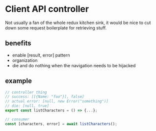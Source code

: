# Client API controller
Not usually a fan of the whole redux kitchen sink, it would be nice to cut down some request boilerplate for retrieving stuff.

## benefits
- enable \[result, error] pattern
- organization
- die and do nothing when the navigation needs to be hijacked

## example
```javascript
// controller thing
// success: [[{Name: "foo"}], false]
// actual error: [null, new Error("something")]
// die: [null, true]
export const listCharacters = () => {...};

// consumer
const [characters, error] = await listCharacters();
```